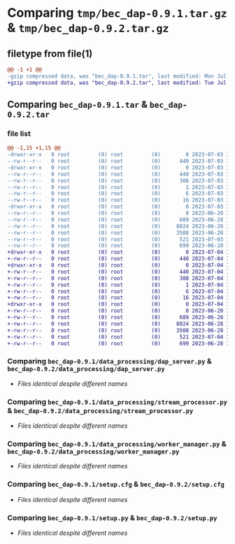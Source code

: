 # Comparing `tmp/bec_dap-0.9.1.tar.gz` & `tmp/bec_dap-0.9.2.tar.gz`

## filetype from file(1)

```diff
@@ -1 +1 @@
-gzip compressed data, was "bec_dap-0.9.1.tar", last modified: Mon Jul  3 16:24:09 2023, max compression
+gzip compressed data, was "bec_dap-0.9.2.tar", last modified: Tue Jul  4 13:48:20 2023, max compression
```

## Comparing `bec_dap-0.9.1.tar` & `bec_dap-0.9.2.tar`

### file list

```diff
@@ -1,15 +1,15 @@
-drwxr-xr-x   0 root         (0) root         (0)        0 2023-07-03 16:24:09.426775 bec_dap-0.9.1/
--rw-r--r--   0 root         (0) root         (0)      440 2023-07-03 16:24:09.426775 bec_dap-0.9.1/PKG-INFO
-drwxr-xr-x   0 root         (0) root         (0)        0 2023-07-03 16:24:09.426775 bec_dap-0.9.1/bec_dap.egg-info/
--rw-r--r--   0 root         (0) root         (0)      440 2023-07-03 16:24:09.000000 bec_dap-0.9.1/bec_dap.egg-info/PKG-INFO
--rw-r--r--   0 root         (0) root         (0)      308 2023-07-03 16:24:09.000000 bec_dap-0.9.1/bec_dap.egg-info/SOURCES.txt
--rw-r--r--   0 root         (0) root         (0)        1 2023-07-03 16:24:09.000000 bec_dap-0.9.1/bec_dap.egg-info/dependency_links.txt
--rw-r--r--   0 root         (0) root         (0)        6 2023-07-03 16:24:09.000000 bec_dap-0.9.1/bec_dap.egg-info/requires.txt
--rw-r--r--   0 root         (0) root         (0)       16 2023-07-03 16:24:09.000000 bec_dap-0.9.1/bec_dap.egg-info/top_level.txt
-drwxr-xr-x   0 root         (0) root         (0)        0 2023-07-03 16:24:09.425775 bec_dap-0.9.1/data_processing/
--rw-r--r--   0 root         (0) root         (0)        0 2023-06-20 18:43:13.000000 bec_dap-0.9.1/data_processing/__init__.py
--rw-r--r--   0 root         (0) root         (0)      689 2023-06-28 10:41:58.000000 bec_dap-0.9.1/data_processing/dap_server.py
--rw-r--r--   0 root         (0) root         (0)     8024 2023-06-28 10:41:58.000000 bec_dap-0.9.1/data_processing/stream_processor.py
--rw-r--r--   0 root         (0) root         (0)     3508 2023-06-28 10:41:58.000000 bec_dap-0.9.1/data_processing/worker_manager.py
--rw-r--r--   0 root         (0) root         (0)      521 2023-07-03 16:24:09.427775 bec_dap-0.9.1/setup.cfg
--rw-r--r--   0 root         (0) root         (0)      699 2023-06-28 10:41:58.000000 bec_dap-0.9.1/setup.py
+drwxr-xr-x   0 root         (0) root         (0)        0 2023-07-04 13:48:20.134618 bec_dap-0.9.2/
+-rw-r--r--   0 root         (0) root         (0)      440 2023-07-04 13:48:20.134618 bec_dap-0.9.2/PKG-INFO
+drwxr-xr-x   0 root         (0) root         (0)        0 2023-07-04 13:48:20.134618 bec_dap-0.9.2/bec_dap.egg-info/
+-rw-r--r--   0 root         (0) root         (0)      440 2023-07-04 13:48:20.000000 bec_dap-0.9.2/bec_dap.egg-info/PKG-INFO
+-rw-r--r--   0 root         (0) root         (0)      308 2023-07-04 13:48:20.000000 bec_dap-0.9.2/bec_dap.egg-info/SOURCES.txt
+-rw-r--r--   0 root         (0) root         (0)        1 2023-07-04 13:48:20.000000 bec_dap-0.9.2/bec_dap.egg-info/dependency_links.txt
+-rw-r--r--   0 root         (0) root         (0)        6 2023-07-04 13:48:20.000000 bec_dap-0.9.2/bec_dap.egg-info/requires.txt
+-rw-r--r--   0 root         (0) root         (0)       16 2023-07-04 13:48:20.000000 bec_dap-0.9.2/bec_dap.egg-info/top_level.txt
+drwxr-xr-x   0 root         (0) root         (0)        0 2023-07-04 13:48:20.132618 bec_dap-0.9.2/data_processing/
+-rw-r--r--   0 root         (0) root         (0)        0 2023-06-20 18:43:13.000000 bec_dap-0.9.2/data_processing/__init__.py
+-rw-r--r--   0 root         (0) root         (0)      689 2023-06-28 10:41:58.000000 bec_dap-0.9.2/data_processing/dap_server.py
+-rw-r--r--   0 root         (0) root         (0)     8024 2023-06-28 10:41:58.000000 bec_dap-0.9.2/data_processing/stream_processor.py
+-rw-r--r--   0 root         (0) root         (0)     3508 2023-06-28 10:41:58.000000 bec_dap-0.9.2/data_processing/worker_manager.py
+-rw-r--r--   0 root         (0) root         (0)      521 2023-07-04 13:48:20.135618 bec_dap-0.9.2/setup.cfg
+-rw-r--r--   0 root         (0) root         (0)      699 2023-06-28 10:41:58.000000 bec_dap-0.9.2/setup.py
```

### Comparing `bec_dap-0.9.1/data_processing/dap_server.py` & `bec_dap-0.9.2/data_processing/dap_server.py`

 * *Files identical despite different names*

### Comparing `bec_dap-0.9.1/data_processing/stream_processor.py` & `bec_dap-0.9.2/data_processing/stream_processor.py`

 * *Files identical despite different names*

### Comparing `bec_dap-0.9.1/data_processing/worker_manager.py` & `bec_dap-0.9.2/data_processing/worker_manager.py`

 * *Files identical despite different names*

### Comparing `bec_dap-0.9.1/setup.cfg` & `bec_dap-0.9.2/setup.cfg`

 * *Files identical despite different names*

### Comparing `bec_dap-0.9.1/setup.py` & `bec_dap-0.9.2/setup.py`

 * *Files identical despite different names*

